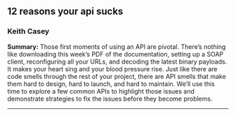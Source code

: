 ## 12 reasons your api sucks

### Keith Casey

__Summary:__
Those first moments of using an API are pivotal. There’s nothing like downloading this week’s PDF of the documentation, setting up a SOAP client, reconfiguring all your URLs, and decoding the latest binary payloads. It makes your heart sing and your blood pressure rise. Just like there are code smells through the rest of your project, there are API smells that make them hard to design, hard to launch, and hard to maintain. We’ll use this time to explore a few common APIs to highlight those issues and demonstrate strategies to fix the issues before they become problems.

---
